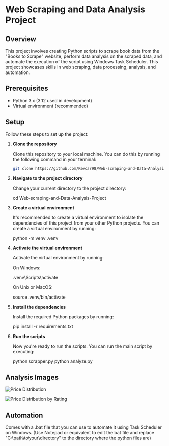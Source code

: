 # Web Scraping and Data Analysis Project

## Overview
This project involves creating Python scripts to scrape book data from the "Books to Scrape" website, perform data analysis on the scraped data, and automate the execution of the script using Windows Task Scheduler. This project showcases skills in web scraping, data processing, analysis, and automation.

## Prerequisites
- Python 3.x  (3.12 used in development)
- Virtual environment (recommended)

## Setup

Follow these steps to set up the project:

1. **Clone the repository**

   Clone this repository to your local machine. You can do this by running the following command in your terminal:

   ```bash
   git clone https://github.com/Kevcar98/Web-scraping-and-Data-Analysis-Project.git


2. **Navigate to the project directory**

    Change your current directory to the project directory:

    cd Web-scraping-and-Data-Analysis-Project

3.  **Create a virtual environment**

    It's recommended to create a virtual environment to isolate the dependencies of this project from your other Python projects. You can create a virtual environment by running:

    python -m venv .venv

4.  **Activate the virtual environment**

    Activate the virtual environment by running:

    On Windows:

    .venv\Scripts\activate

    On Unix or MacOS:

    source .venv/bin/activate

5.  **Install the dependencies**

    Install the required Python packages by running:

    pip install -r requirements.txt

6.  **Run the scripts**

    Now you're ready to run the scripts. You can run the main script by executing:

    python scrapper.py
    python analyze.py

## Analysis Images

![Price Distribution](price_distribution.png)

![Price Distribution by Rating](price_distribution_by_rating.png)

## Automation

Comes with a .bat file that you can use to automate it using Task Scheduler on Windows.
(Use Notepad or equivalent to edit the bat file and replace "C:\path\to\your\directory" to the directory where the python files are)